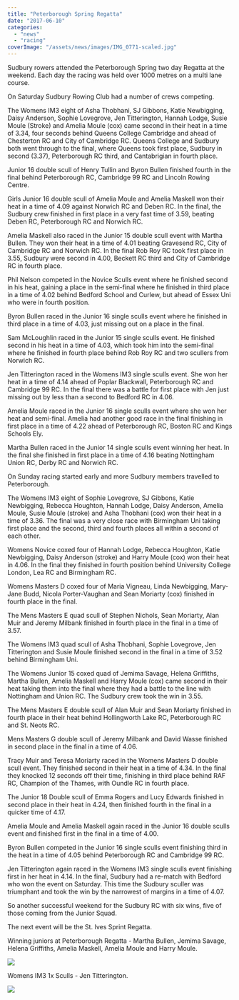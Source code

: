 ```yaml
---
title: "Peterborough Spring Regatta"
date: "2017-06-10"
categories: 
  - "news"
  - "racing"
coverImage: "/assets/news/images/IMG_0771-scaled.jpg"
---
```


Sudbury rowers attended the Peterborough Spring two day Regatta at the weekend. Each day the racing was held over 1000 metres on a multi lane course.

On Saturday Sudbury Rowing Club had a number of crews competing.

The Womens IM3 eight of Asha Thobhani, SJ Gibbons, Katie Newbigging, Daisy Anderson, Sophie Lovegrove, Jen Titterington, Hannah Lodge, Susie Moule (Stroke) and Amelia Moule (cox) came second in their heat in a time of 3.34, four seconds behind Queens College Cambridge and ahead of Chesterton RC and City of Cambridge RC. Queens College and Sudbury both went through to the final, where Queens took first place, Sudbury in second (3.37), Peterborough RC third, and Cantabrigian in fourth place.

Junior 16 double scull of Henry Tullin and Byron Bullen finished fourth in the final behind Peterborough RC, Cambridge 99 RC and Lincoln Rowing Centre.

Girls Junior 16 double scull of Amelia Moule and Amelia Maskell won their heat in a time of 4.09 against Norwich RC and Deben RC. In the final, the Sudbury crew finished in first place in a very fast time of 3.59, beating Deben RC, Peterborough RC and Norwich RC.

Amelia Maskell also raced in the Junior 15 double scull event with Martha Bullen. They won their heat in a time of 4.01 beating Gravesend RC, City of Cambridge RC and Norwich RC. In the final Rob Roy RC took first place in 3.55, Sudbury were second in 4.00, Beckett RC third and City of Cambridge RC in fourth place.

Phil Nelson competed in the Novice Sculls event where he finished second in his heat, gaining a place in the semi-final where he finished in third place in a time of 4.02 behind Bedford School and Curlew, but ahead of Essex Uni who were in fourth position.

Byron Bullen raced in the Junior 16 single sculls event where he finished in third place in a time of 4.03, just missing out on a place in the final.

Sam McLoughlin raced in the Junior 15 single sculls event. He finished second in his heat in a time of 4.03, which took him into the semi-final where he finished in fourth place behind Rob Roy RC and two scullers from Norwich RC.

Jen Titterington raced in the Womens IM3 single sculls event. She won her heat in a time of 4.14 ahead of Poplar Blackwall, Peterborough RC and Cambridge 99 RC. In the final there was a battle for first place with Jen just missing out by less than a second to Bedford RC in 4.06.

Amelia Moule raced in the Junior 16 single sculls event where she won her heat and semi-final. Amelia had another good race in the final finishing in first place in a time of 4.22 ahead of Peterborough RC, Boston RC and Kings Schools Ely.

Martha Bullen raced in the Junior 14 single sculls event winning her heat. In the final she finished in first place in a time of 4.16 beating Nottingham Union RC, Derby RC and Norwich RC.

On Sunday racing started early and more Sudbury members travelled to Peterborough.

The Womens IM3 eight of Sophie Lovegrove, SJ Gibbons, Katie Newbigging, Rebecca Houghton, Hannah Lodge, Daisy Anderson, Amelia Moule, Susie Moule (stroke) and Asha Thobhani (cox) won their heat in a time of 3.36. The final was a very close race with Birmingham Uni taking first place and the second, third and fourth places all within a second of each other.

Womens Novice coxed four of Hannah Lodge, Rebecca Houghton, Katie Newbigging, Daisy Anderson (stroke) and Harry Moule (cox) won their heat in 4.06. In the final they finished in fourth position behind University College London, Lea RC and Birmingham RC.

Womens Masters D coxed four of Maria Vigneau, Linda Newbigging, Mary-Jane Budd, Nicola Porter-Vaughan and Sean Moriarty (cox) finished in fourth place in the final.

The Mens Masters E quad scull of Stephen Nichols, Sean Moriarty, Alan Muir and Jeremy Milbank finished in fourth place in the final in a time of 3.57.

The Womens IM3 quad scull of Asha Thobhani, Sophie Lovegrove, Jen Titterington and Susie Moule finished second in the final in a time of 3.52 behind Birmingham Uni.

The Womens Junior 15 coxed quad of Jemima Savage, Helena Griffiths, Martha Bullen, Amelia Maskell and Harry Moule (cox) came second in their heat taking them into the final where they had a battle to the line with Nottingham and Union RC. The Sudbury crew took the win in 3.55.

The Mens Masters E double scull of Alan Muir and Sean Moriarty finished in fourth place in their heat behind Hollingworth Lake RC, Peterborough RC and St. Neots RC.

Mens Masters G double scull of Jeremy Milbank and David Wasse finished in second place in the final in a time of 4.06.

Tracy Muir and Teresa Moriarty raced in the Womens Masters D double scull event. They finished second in their heat in a time of 4.34. In the final they knocked 12 seconds off their time, finishing in third place behind RAF RC, Champion of the Thames, with Oundle RC in fourth place.

The Junior 18 Double scull of Emma Rogers and Lucy Edwards finished in second place in their heat in 4.24, then finished fourth in the final in a quicker time of 4.17.

Amelia Moule and Amelia Maskell again raced in the Junior 16 double sculls event and finished first in the final in a time of 4.00.

Byron Bullen competed in the Junior 16 single sculls event finishing third in the heat in a time of 4.05 behind Peterborough RC and Cambridge 99 RC.

Jen Titterington again raced in the Womens IM3 single sculls event finishing first in her heat in 4.14. In the final, Sudbury had a re-match with Bedford who won the event on Saturday. This time the Sudbury sculler was triumphant and took the win by the narrowest of margins in a time of 4.07.

So another successful weekend for the Sudbury RC with six wins, five of those coming from the Junior Squad.

The next event will be the St. Ives Sprint Regatta.

Winning juniors at Peterborough Regatta - Martha Bullen, Jemima Savage, Helena Griffiths, Amelia Maskell, Amelia Moule and Harry Moule.

[![](/assets/news/images/IMG_0771-1024x765.jpg)](http://sudburyrowingclub.org.uk/wp-content/uploads/2017/06/IMG_0771.jpg)

Womens IM3 1x Sculls - Jen Titterington.

[![](/assets/news/images/Jen-1-768x1024.jpg)](http://sudburyrowingclub.org.uk/wp-content/uploads/2017/06/Jen-1.jpg)
